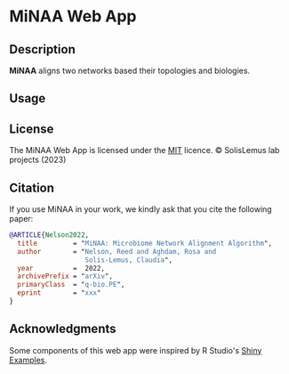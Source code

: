 # MiNAA Web App

## Description

**MiNAA** aligns two networks based their topologies and biologies.

## Usage


## License

The MiNAA Web App is licensed under the [MIT](https://opensource.org/licenses/MIT) licence. &copy; SolisLemus lab projects (2023)

## Citation

If you use MiNAA in your work, we kindly ask that you cite the following paper:

```bibtex
@ARTICLE{Nelson2022,
  title         = "MiNAA: Microbiome Network Alignment Algorithm",
  author        = "Nelson, Reed and Aghdam, Rosa and
                   Solis-Lemus, Claudia",
  year          =  2022,
  archivePrefix = "arXiv",
  primaryClass  = "q-bio.PE",
  eprint        = "xxx"
}
```

## Acknowledgments

Some components of this web app were inspired by R Studio's [Shiny Examples](https://github.com/rstudio/shiny-examples).
